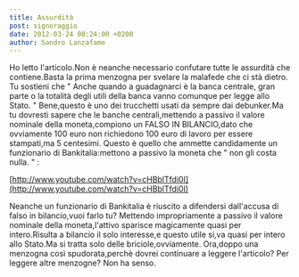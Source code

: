 ```yaml
---
title: Assurdità
post: signoraggio
date: 2012-03-24 00:24:00 +0200
author: Sandro Lanzafame
---
```

Ho letto l'articolo.Non è neanche necessario confutare tutte le assurdità che contiene.Basta la prima menzogna per svelare la malafede che ci stà dietro. Tu sostieni che " Anche quando a guadagnarci è la banca centrale, gran parte o la totalità degli utili della banca vanno comunque per legge allo Stato. "
Bene,questo è uno dei trucchetti usati da sempre dai debunker.Ma tu dovresti sapere che le banche centrali,mettendo a passivo il valore nominale della moneta,compiono un FALSO IN BILANCIO,dato che ovviamente 100 euro non richiedono 100 euro di lavoro per essere stampati,ma 5 centesimi. Questo è quello che ammette candidamente un funzionario di Bankitalia:mettono a passivo la moneta che " non gli costa nulla. " :

[http://www.youtube.com/watch?v=cHBblTfdi0I](http://www.youtube.com/watch?v=cHBblTfdi0I)

Neanche un funzionario di Bankitalia è riuscito a difendersi dall'accusa di falso in bilancio,vuoi farlo tu?
Mettendo impropriamente a passivo il valore nominale della moneta,l'attivo sparisce magicamente quasi per intero.Risulta a bilancio il solo interesse,e questo utile si,va quasi per intero allo Stato.Ma si tratta solo delle briciole,ovviamente.
Ora,doppo una menzogna così spudorata,perchè dovrei continuare a leggere l'articolo? Per leggere altre menzogne? Non ha senso.